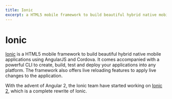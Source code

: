 ```yaml
---
title: Ionic
excerpt: a HTML5 mobile framework to build beautiful hybrid native mobile applications using AngularJS and Cordova
---
```


# Ionic

[Ionic](http://ionicframework.com/) is a HTML5 mobile framework to build beautiful hybrid native mobile applications using AngularJS and Cordova. It comes accompanied with a powerful CLI to create, build, test and deploy your applications into any platform. The framework also offers live reloading features to apply live changes to the application. 

With the advent of Angular 2, the Ionic team have started working on [Ionic 2](http://ionic.io/2), which is a complete rewrite of Ionic.
